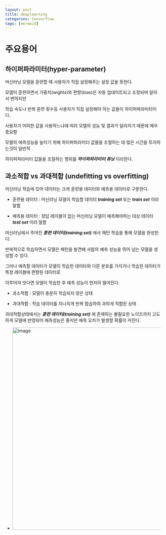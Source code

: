 ```yaml
---
layout: post
title: deaplearning
categories: tensorflow
tags: [mermaid]
---
```


# 주요용어
## 하이퍼파라미터(hyper-parameter)

 머신러닝 모델을 훈련할 때 사용자가 직접 설정해주는 설정 값을 뜻한다.

모델이 훈련하면서 가중치(wights)와 편향(bias)은 자동 업데이트되고 조정되며 알아서 변하지만

학습 속도나 반복 훈련 횟수등 사용자가 직접 설정해야 하는 값들이 하이퍼파라미터이다.

사용자가 어떠한 값을 사용하느냐에 따라 모델의 성능 및 결과가 달라지기 때문에 매우 중요함

모델의 에측성능을 높이기 위해 하이퍼파라미터 값들을 조절하는 데 많은 시간을 투자하는것이 일반적

하이퍼파라미터 값들을 조절하는 행위를 ***하이퍼파라미터 튜닝*** 이라한다.

## 과소적합 vs 과대적합 (undefitting vs overfitting)

머신러닝 학습에 있어 데이터는 크게 훈련용 데이터와 예측용 데이터로 구분한다.

* 훈련용 데이터 : 머신러닝 모델이 학습할 데이터 ***training set*** 또는 ***train set*** 이라 말함

* 예측용 데이터 : 정답 레이블이 없는 머신러닝 모델이 예측해야하는 대상 데이터 ***test set*** 이라 말함


머신러닝에서 주어진 ***훈련 데이터(training set)*** 에서 패턴 학습을 통해 모델을 완성한다.

반복적으로 학습하면서 모델은 패턴을 발견해 사람의 예측 성능을 뛰어 넘는 모델을 생성할 수 있다.

그러나 예측할 데이터가 모델이 학습한 데이타와 다른 분포를 가지거나 학습한 데이터가 특정 레이블에 편향된 데이터로

이루어져 잇다면 모델이 학습한 후 예측 성능이 현저히 떨어진다.


* 과소적합 : 모델이 충분히 학습되지 않은 상태

* 과대적합 : 학습 데이터를 지나치게 반복 합습하여 과하게 적합된 상태

과대적합상태에서는 ***훈련 데이터(training set)*** 에 존재하는 불필요한 노이즈까지 고도하게 모델에 반영되어 예측성능은 좋지만 예측 오차가 발생할 확률이 커진다.

* <img width="656" alt="image" src="https://user-images.githubusercontent.com/90180909/152672608-7de1a3fc-07a2-4752-85a5-932fc42a16ce.png">
